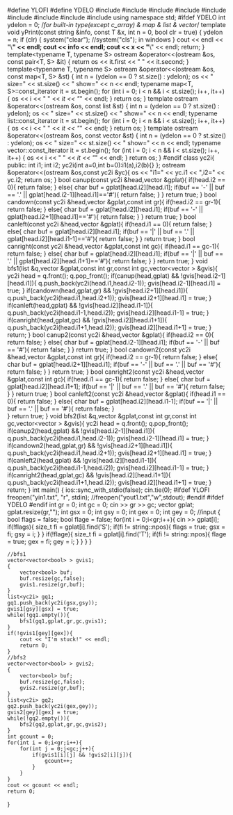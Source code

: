 #define YLOFI
#define YDELO
#include<iostream>
#include<iomanip>
#include<string>
#include<sstream>
#include<map>
#include<list>
#include<vector>
#include<algorithm>
#include<cmath>
using namespace std;
#ifdef YDELO
int ydelon = 0;
/*for built-in type(except c_array) & map & list & vector*/
template<typename T>
void yPrint(const string &info, const T &x, int n = 0, bool clr = true) {
    ydelon = n;
    if (clr) {
        system("clear"); //system("cls"); in windows
    }
    cout << endl << "\\**********************" << endl;
    cout << info << endl;
    cout << x << "**********************\\" << endl;
    return;
}
template<typename T, typename S>
ostream &operator<<(ostream &os, const pair<T, S> &it) {
    return os << it.first << " " << it.second;
}
template<typename T, typename S>
ostream &operator<<(ostream &os, const map<T, S> &st) {
    int n = (ydelon == 0 ? st.size() : ydelon);
    os << " size=" << st.size() << " show=" << n << endl;
    typename map<T, S>::const_iterator it = st.begin();
    for (int i = 0; i < n && i < st.size(); i++, it++) {
        os << i << " " << *it << "*" << endl;
    }
    return os;
}
template<typename T>
ostream &operator<<(ostream &os, const list<T> &st) {
    int n = (ydelon == 0 ? st.size() : ydelon);
    os << " size=" << st.size() << " show=" << n << endl;
    typename list<T>::const_iterator it = st.begin();
    for (int i = 0; i < n && i < st.size(); i++, it++) {
        os << i << " " << *it << "*" << endl;
    }
    return os;
}
template<typename T>
ostream &operator<<(ostream &os, const vector<T> &st) {
    int n = (ydelon == 0 ? st.size() : ydelon);
    os << " size=" << st.size() << " show=" << n << endl;
    typename vector<T>::const_iterator it = st.begin();
    for (int i = 0; i < n && i < st.size(); i++, it++) {
        os << i << " " << *it << "*" << endl;
    }
    return os;
}
#endif
class yc2i{
public:
    int i1;
    int i2;
    yc2i(int a=0,int b=0):i1(a),i2(b){}
};
ostream &operator<<(ostream &os,const yc2i &yc){
    os << "i1=" << yc.i1 << ",i2=" << yc.i2;
    return os;
}
bool canup(const yc2i &head,vector<string> &gplat){
    if(head.i2 == 0){
        return false;
    } else{
        char buf = gplat[head.i2][head.i1];
        if(buf == '-' || buf == '.' || gplat[head.i2-1][head.i1]=='#'){
            return false;
        }
    }
    return true;
}
bool candown(const yc2i &head,vector<string> &gplat,const int gr){
    if(head.i2 == gr-1){
        return false;
    } else{
        char buf = gplat[head.i2][head.i1];
        if(buf == '-' || gplat[head.i2+1][head.i1]=='#'){
            return false;
        }
    }
    return true;
}
bool canleft(const yc2i &head,vector<string> &gplat){
    if(head.i1 == 0){
        return false;
    } else{
        char buf = gplat[head.i2][head.i1];
        if(buf == '|' || buf == '.' || gplat[head.i2][head.i1-1]=='#'){
            return false;
        }
    }
    return true;
}
bool canright(const yc2i &head,vector<string> &gplat,const int gc){
    if(head.i1 == gc-1){
        return false;
    } else{
        char buf = gplat[head.i2][head.i1];
        if(buf == '|' || buf == '.' || gplat[head.i2][head.i1+1]=='#'){
            return false;
        }
    }
    return true;
}
void bfs1(list<yc2i> &q,vector<string> &gplat,const int gr,const int gc,vector<vector<bool> > &gvis){
    yc2i head = q.front();
    q.pop_front();
    if(canup(head,gplat) && !gvis[head.i2-1][head.i1]){
        q.push_back(yc2i(head.i1,head.i2-1));
        gvis[head.i2-1][head.i1] = true;
    }
    if(candown(head,gplat,gr) && !gvis[head.i2+1][head.i1]){
        q.push_back(yc2i(head.i1,head.i2+1));
        gvis[head.i2+1][head.i1] = true;
    }
    if(canleft(head,gplat) && !gvis[head.i2][head.i1-1]){
        q.push_back(yc2i(head.i1-1,head.i2));
        gvis[head.i2][head.i1-1] = true;
    }
    if(canright(head,gplat,gc) && !gvis[head.i2][head.i1+1]){
        q.push_back(yc2i(head.i1+1,head.i2));
        gvis[head.i2][head.i1+1] = true;
    }
    return;
}
bool canup2(const yc2i &head,vector<string> &gplat){
    if(head.i2 == 0){
        return false;
    } else{
        char buf = gplat[head.i2-1][head.i1];
        if(buf == '-' || buf == '#'){
            return false;
        }
    }
    return true;
}
bool candown2(const yc2i &head,vector<string> &gplat,const int gr){
    if(head.i2 == gr-1){
        return false;
    } else{
        char buf = gplat[head.i2+1][head.i1];
        if(buf == '-' || buf == '.' || buf == '#'){
            return false;
        }
    }
    return true;
}
bool canright2(const yc2i &head,vector<string> &gplat,const int gc){
    if(head.i1 == gc-1){
        return false;
    } else{
        char buf = gplat[head.i2][head.i1+1];
        if(buf == '|' || buf == '.' || buf == '#'){
            return false;
        }
    }
    return true;
}
bool canleft2(const yc2i &head,vector<string> &gplat){
    if(head.i1 == 0){
        return false;
    } else{
        char buf = gplat[head.i2][head.i1-1];
        if(buf == '|' || buf == '.' || buf == '#'){
            return false;
        }        
    }
    return true;
}
void bfs2(list<yc2i> &q,vector<string> &gplat,const int gr,const int gc,vector<vector<bool> > &gvis){
    yc2i head = q.front();
    q.pop_front();
    if(canup2(head,gplat) && !gvis[head.i2-1][head.i1]){
        q.push_back(yc2i(head.i1,head.i2-1));
        gvis[head.i2-1][head.i1] = true;
    }
    if(candown2(head,gplat,gr) && !gvis[head.i2+1][head.i1]){
        q.push_back(yc2i(head.i1,head.i2+1));
        gvis[head.i2+1][head.i1] = true;
    }
    if(canleft2(head,gplat) && !gvis[head.i2][head.i1-1]){
        q.push_back(yc2i(head.i1-1,head.i2));
        gvis[head.i2][head.i1-1] = true;
    }
    if(canright2(head,gplat,gc) && !gvis[head.i2][head.i1+1]){
        q.push_back(yc2i(head.i1+1,head.i2));
        gvis[head.i2][head.i1+1] = true;
    }
    return;
}
int main() {
    ios::sync_with_stdio(false);
    cin.tie(0);
#ifdef YLOFI
    freopen("yin1.txt", "r", stdin);
    //freopen("yout1.txt","w",stdout);
#endif
#ifdef YDELO
#endif
    int gr = 0;
    int gc = 0;
    cin >> gr >> gc;
    vector<string> gplat;
    gplat.resize(gr,"");
    int gsx = 0;
    int gsy = 0;
    int gex = 0;
    int gey = 0;
    //input
    {
        bool flags = false;
        bool flage = false;
        for(int i = 0;i<gr;i++){
            cin >> gplat[i];
            if(!flags){
                size_t fi = gplat[i].find('S');
                if(fi != string::npos){
                    flags = true;
                    gsx = fi;
                    gsy = i;
                }
            }
            if(!flage){
                size_t fi = gplat[i].find('T');
                if(fi != string::npos){
                    flage = true;
                    gex = fi;
                    gey = i;
                }
            }
        }
    }
    
    //bfs1
    vector<vector<bool> > gvis1;
    {
        vector<bool> buf;
        buf.resize(gc,false);
        gvis1.resize(gr,buf);
    }
    list<yc2i> gq1;
    gq1.push_back(yc2i(gsx,gsy));
    gvis1[gsy][gsx] = true;
    while(!gq1.empty()){
        bfs1(gq1,gplat,gr,gc,gvis1);
    }
    if(!gvis1[gey][gex]){
        cout << "I'm stuck!" << endl;
        return 0;
    }
    //bfs2
    vector<vector<bool> > gvis2;
    {
        vector<bool> buf;
        buf.resize(gc,false);
        gvis2.resize(gr,buf);
    }
    list<yc2i> gq2;
    gq2.push_back(yc2i(gex,gey));
    gvis2[gey][gex] = true;
    while(!gq2.empty()){
        bfs2(gq2,gplat,gr,gc,gvis2);
    }
    int gcount = 0;
    for(int i = 0;i<gr;i++){
        for(int j = 0;j<gc;j++){
            if(gvis1[i][j] && !gvis2[i][j]){
                gcount++;
            }
        }
    }
    cout << gcount << endl;
    return 0;
}
